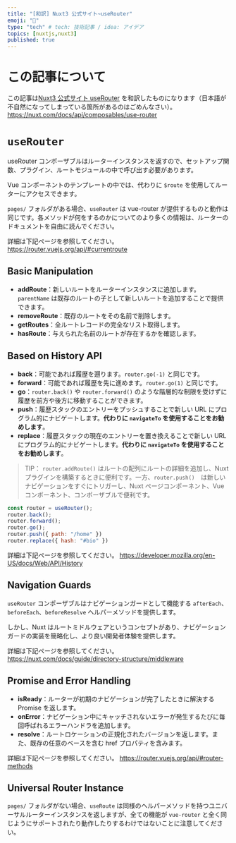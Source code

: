 ```yaml
---
title: "[和訳] Nuxt3 公式サイト~useRouter"
emoji: "🎃"
type: "tech" # tech: 技術記事 / idea: アイデア
topics: [nuxtjs,nuxt3]
published: true
---
```

# この記事について
この記事は[Nuxt3 公式サイト useRouter](https://nuxt.com/docs/api/composables/use-router) を和訳したものになります（日本語が不自然になってしまっている箇所があるのはごめんなさい）。
https://nuxt.com/docs/api/composables/use-router

# `useRouter`
useRouter コンポーザブルはルーターインスタンスを返すので、セットアップ関数、プラグイン、ルートモジュールの中で呼び出す必要があります。

Vue コンポーネントのテンプレートの中では、代わりに `$route` を使用してルーターにアクセスできます。

`pages/` フォルダがある場合、`useRouter` は vue-router が提供するものと動作は同じです。各メソッドが何をするのかについてのより多くの情報は、ルーターのドキュメントを自由に読んでください。

詳細は下記ページを参照してください。
https://router.vuejs.org/api/#currentroute

## Basic Manipulation
- **addRoute**：新しいルートをルーターインスタンスに追加します。`parentName` は既存のルートの子として新しいルートを追加することで提供できます。
- **removeRoute**：既存のルートをその名前で削除します。
- **getRoutes**：全ルートレコードの完全なリスト取得します。
- **hasRoute**：与えられた名前のルートが存在するかを確認します。

## Based on History API
- **back**：可能であれば履歴を遡ります。`router.go(-1)` と同じです。
- **forward**：可能であれば履歴を先に進めます。`router.go(1)` と同じです。
- **go**：`router.back()` や `router.forward()` のような階層的な制限を受けずに履歴を前方や後方に移動することができます。
- **push**：履歴スタックのエントリーをプッシュすることで新しい URL にプログラム的にナビゲートします。**代わりに `navigateTo` を使用することをお勧めします**。
- **replace**：履歴スタックの現在のエントリーを置き換えることで新しい URL にプログラム的にナビゲートします。**代わりに `navigateTo` を使用することをお勧めします**。


> TIP： `router.addRoute()` はルートの配列にルートの詳細を追加し、Nuxt プラグインを構築するときに便利です。一方、`router.push()`　は新しいナビゲーションをすぐにトリガーし、Nuxt ページコンポーネント、Vue コンポーネント、コンポーザブルで便利です。

```js
const router = useRouter();
router.back();
router.forward();
router.go();
router.push({ path: "/home" })
router.replace({ hash: "#bio" })
```
詳細は下記ページを参照してください。
https://developer.mozilla.org/en-US/docs/Web/API/History

## Navigation Guards
`useRouter` コンポーザブルはナビゲーションガードとして機能する `afterEach`、`beforeEach`、`beforeResolve` ヘルパーメソッドを提供します。

しかし、Nuxt はルートミドルウェアというコンセプトがあり、ナビゲーションガードの実装を簡略化し、より良い開発者体験を提供します。

詳細は下記ページを参照してください。
https://nuxt.com/docs/guide/directory-structure/middleware

## Promise and Error Handling
- **isReady**：ルーターが初期のナビゲーションが完了したときに解決する Promise を返します。
- **onError**：ナビゲーション中にキャッチされないエラーが発生するたびに毎回呼ばれるエラーハンドラを追加します。
- **resolve**：ルートロケーションの正規化されたバージョンを返します。また、既存の任意のベースを含む href プロパティを含みます。

詳細は下記ページを参照してください。
https://router.vuejs.org/api/#router-methods

## Universal Router Instance
`pages/` フォルダがない場合、`useRoute` は同様のヘルパーメソッドを持つユニバーサルルーターインスタンスを返しますが、全ての機能が `vue-router` と全く同じようにサポートされたり動作したりするわけではないことに注意してください。